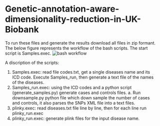 # Genetic-annotation-aware-dimensionality-reduction-in-UK-Biobank
To run these files and generate the results download all files in zip formant.
The below figure represents the workflow of the bash scripts. The start script is Samples.exec.
![bash workflow](https://user-images.githubusercontent.com/71970449/166122307-3e457638-f35d-4596-b8e9-7da1d3e837c6.png)

A discription of the scripts:
1. Samples.exec: read file codes.txt, get a single diseases name and its ICD code. Execute Samples_run, then generate a text file of the names of the diseases.
2. Samples_run.exec: using the ICD codes and a python script (generate_samples.py) generate cases and controls files.
  a. Run downsample.py python file which down sample the number of cases and controls, it also parses the SNPs XML file into a text files.
3. plinky.exec: read diseases.txt file line by line, then for each line run plinky_run.exec
4. plinky_run.exec: generate plink files for the input disease name.
